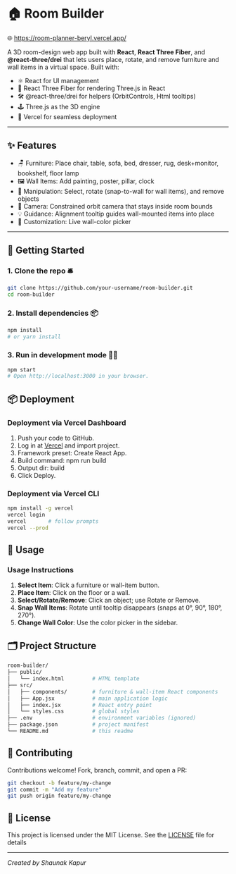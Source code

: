 # 🏠 Room Builder

🌐 https://room-planner-beryl.vercel.app/

A 3D room-design web app built with **React**, **React Three Fiber**, and **@react-three/drei** that lets users place, rotate, and remove furniture and wall items in a virtual space. Built with:

- ⚛️ React for UI management
- 🎨 React Three Fiber for rendering Three.js in React
- 🛠️ @react-three/drei for helpers (OrbitControls, Html tooltips)
- 🕹️ Three.js as the 3D engine
- 🚀 Vercel for seamless deployment

---

## ✨ Features

- 🪑 Furniture: Place chair, table, sofa, bed, dresser, rug, desk+monitor, bookshelf, floor lamp
- 🖼️ Wall Items: Add painting, poster, pillar, clock
- 🔄 Manipulation: Select, rotate (snap-to-wall for wall items), and remove objects
- 🎥 Camera: Constrained orbit camera that stays inside room bounds
- 💡 Guidance: Alignment tooltip guides wall-mounted items into place
- 🎨 Customization: Live wall-color picker

---

## 🚀 Getting Started

### 1. Clone the repo 🛎️
```bash
git clone https://github.com/your-username/room-builder.git
cd room-builder
```

### 2. Install dependencies 📦
```bash
npm install
# or yarn install
```

### 3. Run in development mode 👩‍💻
```bash
npm start
# Open http://localhost:3000 in your browser.
```


## 📦 Deployment

### Deployment via Vercel Dashboard
 1. Push your code to GitHub.
 2. Log in at [Vercel](https://vercel.com/new) and import project.
 3. Framework preset: Create React App.
 4. Build command: npm run build
 5. Output dir: build
 6. Click Deploy.


### Deployment via Vercel CLI
```bash
npm install -g vercel
vercel login
vercel       # follow prompts
vercel --prod
```


## 🎯 Usage

### Usage Instructions
1. **Select Item**: Click a furniture or wall-item button.
2. **Place Item**: Click on the floor or a wall.
3. **Select/Rotate/Remove**: Click an object; use Rotate or Remove.
4. **Snap Wall Items**: Rotate until tooltip disappears (snaps at 0°, 90°, 180°, 270°).
5. **Change Wall Color**: Use the color picker in the sidebar.


## 🗂️ Project Structure

```bash
room-builder/
├── public/
│   └── index.html         # HTML template
├── src/
│   ├── components/        # furniture & wall-item React components
│   ├── App.jsx            # main application logic
│   ├── index.jsx          # React entry point
│   └── styles.css         # global styles
├── .env                   # environment variables (ignored)
├── package.json           # project manifest
└── README.md              # this readme
```


## 🤝 Contributing


Contributions welcome! Fork, branch, commit, and open a PR:
```bash
git checkout -b feature/my-change
git commit -m "Add my feature"
git push origin feature/my-change
```

## 📄 License

This project is licensed under the MIT License. See the [LICENSE](https://mit-license.org/) file for details


---

*Created by Shaunak Kapur*
